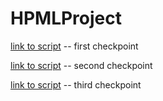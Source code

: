 # HPMLProject

[link to script](alexnetMOE.py) -- first checkpoint

[link to script](pipeline.py) -- second checkpoint

[link to script](pipeline_plus_mixedprecision.py) -- third checkpoint